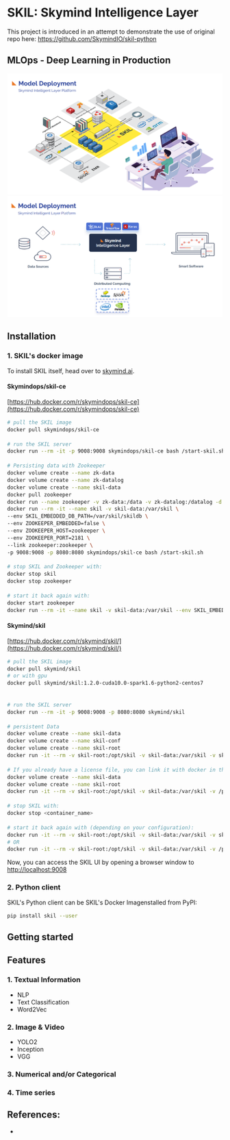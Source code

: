 # SKIL: Skymind Intelligence Layer

This project is introduced in an attempt to demonstrate the use of original repo here: https://github.com/SkymindIO/skil-python

## MLOps - Deep Learning in Production

<img src="docs/skil.png" width="800" />

<img src="docs/skil-1.png" width="815" />

## Installation


### 1. SKIL's docker image
To install SKIL itself, head over to [skymind.ai](https://docs.skymind.ai/docs/docker-image). 

#### Skymindops/skil-ce
[https://hub.docker.com/r/skymindops/skil-ce](https://hub.docker.com/r/skymindops/skil-ce)


```bash
# pull the SKIL image
docker pull skymindops/skil-ce

# run the SKIL server
docker run --rm -it -p 9008:9008 skymindops/skil-ce bash /start-skil.sh

# Persisting data with Zookeeper
docker volume create --name zk-data
docker volume create --name zk-datalog
docker volume create --name skil-data
docker pull zookeeper
docker run --name zookeeper -v zk-data:/data -v zk-datalog:/datalog -d zookeeper
docker run --rm -it --name skil -v skil-data:/var/skil \
--env SKIL_EMBEDDED_DB_PATH=/var/skil/skildb \
--env ZOOKEEPER_EMBEDDED=false \
--env ZOOKEEPER_HOST=zookeeper \
--env ZOOKEEPER_PORT=2181 \
--link zookeeper:zookeeper \
-p 9008:9008 -p 8080:8080 skymindops/skil-ce bash /start-skil.sh

# stop SKIL and Zookeeper with:
docker stop skil
docker stop zookeeper

# start it back again with:
docker start zookeeper
docker run --rm -it --name skil -v skil-data:/var/skil --env SKIL_EMBEDDED_DB_PATH=/var/skil/skildb --env ZOOKEEPER_EMBEDDED=false --env ZOOKEEPER_HOST=zookeeper --env ZOOKEEPER_PORT=2181 --link zookeeper:zookeeper -p 9008:9008 -p 8080:8080 skymindops/skil-ce bash /start-skil.sh
```

#### Skymind/skil

[https://hub.docker.com/r/skymind/skil/](https://hub.docker.com/r/skymind/skil/)
```bash
# pull the SKIL image
docker pull skymind/skil
# or with gpu
docker pull skymind/skil:1.2.0-cuda10.0-spark1.6-python2-centos7


# run the SKIL server
docker run --rm -it -p 9008:9008 -p 8080:8080 skymind/skil

# persistent Data
docker volume create --name skil-data
docker volume create --name skil-conf
docker volume create --name skil-root
docker run -it --rm -v skil-root:/opt/skil -v skil-data:/var/skil -v skil-conf:/etc/skil -p 9008:9008 -p 8080:8080 -d skymind/skil

# If you already have a license file, you can link it with docker in the following way:
docker volume create --name skil-data
docker volume create --name skil-root
docker run -it --rm -v skil-root:/opt/skil -v skil-data:/var/skil -v /path/to/license:/etc/skil/license.txt -p 9008:9008 -p 8080:8080 -d skymind/skil

# stop SKIL with:
docker stop <container_name>

# start it back again with (depending on your configuration):
docker run -it --rm -v skil-root:/opt/skil -v skil-data:/var/skil -v skil-conf:/etc/skil -p 9008:9008 -p 8080:8080 -d skymind/skil
# OR
docker run -it --rm -v skil-root:/opt/skil -v skil-data:/var/skil -v /path/to/license:/etc/skil/license.txt -p 9008:9008 -p 8080:8080 -d skymind/skil
```


Now, you can access the SKIL UI by opening a browser window to [http://localhost:9008](http://localhost:9008) 


### 2. Python client
SKIL's Python client can be SKIL's Docker Imagenstalled from PyPI:

```bash
pip install skil --user
```


## Getting started

## Features

### 1. Textual Information
* NLP
* Text Classification
* Word2Vec

### 2. Image & Video
* YOLO2
* Inception
* VGG

### 3. Numerical and/or Categorical

### 4. Time series



## References:

* []()



